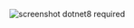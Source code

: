 ![screenshot](https://github.com/user-attachments/assets/729da876-24fc-4b5e-9cdc-c5ce44b3263f)
dotnet8 required
